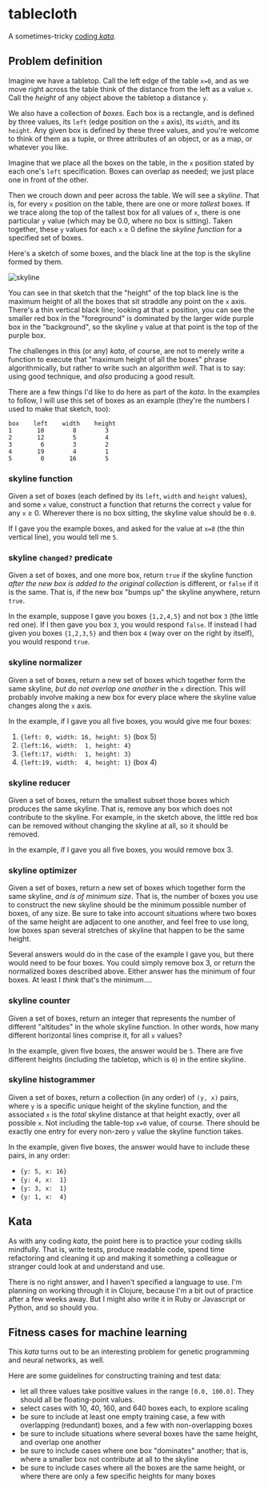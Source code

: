 # tablecloth

A sometimes-tricky [coding *kata*](https://en.wikipedia.org/wiki/Kata_(programming)).

## Problem definition

Imagine we have a tabletop. Call the left edge of the table `x=0`, and as we move right across the table think of the distance from the left as a value `x`. Call the _height_ of any object above the tabletop a distance `y`.

We also have a collection of _boxes_. Each box is a rectangle, and is defined by three values, its `left` (edge position on the `x` axis), its `width`, and its `height`. Any given box is defined by these three values, and you're welcome to think of them as a tuple, or three attributes of an object, or as a map, or whatever you like.

Imagine that we place all the boxes on the table, in the `x` position stated by each one's `left` specification. Boxes can overlap as needed; we just place one in front of the other.

Then we crouch down and peer across the table. We will see a _skyline_. That is, for every `x` position on the table, there are one or more _tallest_ boxes. If we trace along the top of the tallest box for all values of `x`, there is one particular `y` value (which may be 0.0, where no box is sitting). Taken together, these `y` values for each `x` ≥ 0 define the _skyline function_ for a specified set of boxes.

Here's a sketch of some boxes, and the black line at the top is the skyline formed by them.

![skyline](http://vaguery.github.io/tablecloth/img/tablecloth.png)

You can see in that sketch that the "height" of the top black line is the maximum height of all the boxes that sit straddle any point on the `x` axis. There's a thin vertical black line; looking at that `x` position, you can see the smaller red box in the "foreground" is dominated by the larger wide purple box in the "background", so the skyline `y` value at that point is the top of the purple box.

The challenges in this (or any) _kata_, of course, are not to merely write a function to execute that "maximum height of all the boxes" phrase algorithmically, but rather to write such an algorithm _well_. That is to say: using good technique, and _also_ producing a good result.

There are a few things I'd like to do here as part of the _kata_. In the examples to follow, I will use this set of boxes as an example (they're the numbers I used to make that sketch, too):

~~~ text
box    left    width    height
1       10        8        3
2       12        5        4
3        6        3        2
4       19        4        1
5        0       16        5
~~~

### skyline function

Given a set of boxes (each defined by its `left`, `width` and `height` values), and some `x` value, construct a function that returns the correct `y` value for any `x` ≥ 0. Wherever there is no box sitting, the skyline value should be `0.0`.

If I gave you the example boxes, and asked for the value at `x=8` (the thin vertical line), you would tell me `5`.

### skyline `changed?` predicate

Given a set of boxes, and one more box, return `true` if the skyline function _after the new box is added to the original collection_ is different, or `false` if it is the same. That is, if the new box "bumps up" the skyline anywhere, return `true`.

In the example, suppose I gave you boxes `{1,2,4,5}` and not box `3` (the little red one). If I then gave you box `3`, you would respond `false`. If instead I had given you boxes `{1,2,3,5}` and then box `4` (way over on the right by itself), you would respond `true`.

### skyline normalizer

Given a set of boxes, return a new set of boxes which together form the same skyline, _but do not overlap one another_ in the `x` direction. This will probably involve making a new box for every place where the skyline value changes along the `x` axis.

In the example, if I gave you all five boxes, you would give me four boxes:

1. `{left: 0, width: 16, height: 5}` (box 5)
2. `{left:16, width:  1, height: 4}`
3. `{left:17, width:  1, height: 3}`
4. `{left:19, width:  4, height: 1}` (box 4)

### skyline reducer

Given a set of boxes, return the smallest subset those boxes which produces the same skyline. That is, remove any box which does not contribute to the skyline. For example, in the sketch above, the little red box can be removed without changing the skyline at all, so it should be removed.

In the example, if I gave you all five boxes, you would remove box 3.

### skyline optimizer

Given a set of boxes, return a new set of boxes which together form the same skyline, _and is of minimum size_. That is, the number of boxes you use to construct the new skyline should be the minimum possible number of boxes, of any size. Be sure to take into account situations where two boxes of the same height are adjacent to one another, and feel free to use long, low boxes span several stretches of skyline that happen to be the same height.

Several answers would do in the case of the example I gave you, but there would need to be four boxes. You could simply remove box 3, or return the normalized boxes described above. Either answer has the minimum of four boxes. At least I _think_ that's the minimum....

### skyline counter

Given a set of boxes, return an integer that represents the number of different "altitudes" in the whole skyline function. In other words, how many different horizontal lines comprise it, for all `x` values?

In the example, given five boxes, the answer would be `5`. There are five different heights (including the tabletop, which is `0`) in the entire skyline.

### skyline histogrammer

Given a set of boxes, return a collection (in any order) of `(y, x)` pairs, where `y` is a specific unique height of the skyline function, and the associated `x` is the _total_ skyline distance at that height exactly, over all possible `x`. Not including the table-top `x=0` value, of course. There should be exactly one entry for every non-zero `y` value the skyline function takes.

In the example, given five boxes, the answer would have to include these pairs, in any order:

- `{y: 5, x: 16}`
- `{y: 4, x:  1}`
- `{y: 3, x:  1}`
- `{y: 1, x:  4}`

## Kata

As with any coding _kata_, the point here is to practice your coding skills mindfully. That is, write tests, produce readable code, spend time refactoring and cleaning it up and making it something a colleague or stranger could look at and understand and use.

There is no right answer, and I haven't specified a language to use. I'm planning on working through it in Clojure, because I'm a bit out of practice after a few weeks away. But I might also write it in Ruby or Javascript or Python, and so should you.

## Fitness cases for machine learning

This _kata_ turns out to be an interesting problem for genetic programming and neural networks, as well.

Here are some guidelines for constructing training and test data:

- let all three values take positive values in the range `[0.0, 100.0]`. They should all be floating-point values.
- select cases with 10, 40, 160, and 640 boxes each, to explore scaling
- be sure to include at least one empty training case, a few with overlapping (redundant) boxes, and a few with non-overlapping boxes
- be sure to include situations where several boxes have the same height, and overlap one another
- be sure to include cases where one box "dominates" another; that is, where a smaller box not contribute at all to the skyline
- be sure to include cases where all the boxes are the same height, or where there are only a few specific heights for many boxes
